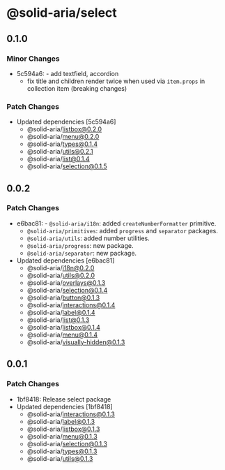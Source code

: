 # @solid-aria/select

## 0.1.0

### Minor Changes

- 5c594a6: - add textfield, accordion
  - fix title and children render twice when used via `item.props` in collection item (breaking changes)

### Patch Changes

- Updated dependencies [5c594a6]
  - @solid-aria/listbox@0.2.0
  - @solid-aria/menu@0.2.0
  - @solid-aria/types@0.1.4
  - @solid-aria/utils@0.2.1
  - @solid-aria/list@0.1.4
  - @solid-aria/selection@0.1.5

## 0.0.2

### Patch Changes

- e6bac81: - `@solid-aria/i18n`: added `createNumberFormatter` primitive.
  - `@solid-aria/primitives`: added `progress` and `separator` packages.
  - `@solid-aria/utils`: added number utilities.
  - `@solid-aria/progress`: new package.
  - `@solid-aria/separator`: new package.
- Updated dependencies [e6bac81]
  - @solid-aria/i18n@0.2.0
  - @solid-aria/utils@0.2.0
  - @solid-aria/overlays@0.1.3
  - @solid-aria/selection@0.1.4
  - @solid-aria/button@0.1.3
  - @solid-aria/interactions@0.1.4
  - @solid-aria/label@0.1.4
  - @solid-aria/list@0.1.3
  - @solid-aria/listbox@0.1.4
  - @solid-aria/menu@0.1.4
  - @solid-aria/visually-hidden@0.1.3

## 0.0.1

### Patch Changes

- 1bf8418: Release select package
- Updated dependencies [1bf8418]
  - @solid-aria/interactions@0.1.3
  - @solid-aria/label@0.1.3
  - @solid-aria/listbox@0.1.3
  - @solid-aria/menu@0.1.3
  - @solid-aria/selection@0.1.3
  - @solid-aria/types@0.1.3
  - @solid-aria/utils@0.1.3
